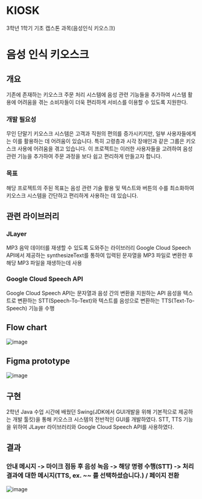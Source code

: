 # KIOSK
3학년 1학기 기초 캡스톤 과목(음성인식 키오스크)

# 음성 인식 키오스크

## 개요
기존에 존재하는 키오스크 주문 처리 시스템에 음성 관련 기능들을 추가하여 시스템 활용에 어려움을 겪는 소비자들이 더욱 편리하게 서비스를 이용할 수 있도록 지원한다.

### 개발 필요성
무인 단말기 키오스크 시스템은 고객과 직원의 편의를 증가시키지만, 일부 사용자들에게는 이를 활용하는 데 어려움이 있습니다. 특히 고령층과 시각 장애인과 같은 그룹은 키오스크 사용에 어려움을 겪고 있습니다. 이 프로젝트는 이러한 사용자들을 고려하여 음성 관련 기능을 추가하여 주문 과정을 보다 쉽고 편리하게 만들고자 합니다.

### 목표
해당 프로젝트의 주된 목표는 음성 관련 기술 활용 및 텍스트와 버튼의 수를 최소화하여 키오스크 시스템을 간단하고 편리하게 사용하는 데 있습니다.

## 관련 라이브러리

### JLayer
MP3 음악 데이터를 재생할 수 있도록 도와주는 라이브러리
Google Cloud Speech API에서 제공하는 synthesizeText를 통하여 입력된 문자열을 MP3 파일로 변환한 후 해당 MP3 파일을 재생하는데 사용

### Google Cloud Speech API
Google Cloud Speech API는 문자열과 음성 간의 변환을 지원하는 API
음성을 텍스트로 변환하는 STT(Speech-To-Text)와 텍스트를 음성으로 변환하는 TTS(Text-To-Speech) 기능을 수행

## Flow chart
![image](https://github.com/Hojun1123/KIOSK/assets/65999992/065032c0-9325-4973-b5b7-b93d9bca8763)

## Figma prototype
![image](https://github.com/Hojun1123/KIOSK/assets/65999992/775053c2-703d-41ec-83fe-ad071376542d)


## 구현
2학년 Java 수업 시간에 배웠던 Swing(JDK에서 GUI개발을 위해 기본적으로 제공하는 개발 툴킷)을 통해 키오스크 시스템의 전반적인 GUI를 개발하였다.
STT, TTS 기능을 위하여 JLayer 라이브러리와 Google Cloud Speech API를 사용하였다.

## 결과
### 안내 메시지 -> 마이크 점등 후 음성 녹음 -> 해당 명령 수행(STT) -> 처리 결과에 대한 메시지(TTS, ex. ~~ 를 선택하셨습니다.) / 페이지 전환
![image](https://github.com/Hojun1123/KIOSK/assets/65999992/becb4c2a-2a8f-4b4e-add9-32272a4dd057)

